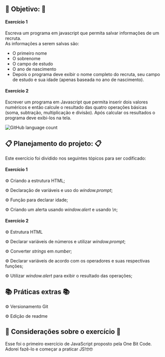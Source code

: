 ## :dart: Objetivo: :dart:

#### Exercício 1

Escreva um programa em javascript que permita salvar informações de
um recruta.  
As informações a serem salvas são:

- O primeiro nome
- O sobrenome
- O campo de estudo
- O ano de nascimento
- Depois o programa deve exibir o nome completo do recruta, seu campo de estudo e sua idade (apenas baseada no ano de nascimento).

#### Exercício 2

Escrever um programa em Javascript que permita inserir dois valores numéricos e então calcule o resultado das quatro operações básicas (soma, subtração, multiplicação e divisão). Após calcular os resultados o programa deve exibi-los na tela.

![GitHub language count](https://img.shields.io/github/languages/count/agathateixeira/exercicios-one-bit-code)

## :clipboard: Planejamento do projeto: :clipboard:

Este exercício foi dividido nos seguintes tópicos para ser codificado:

#### Exercício 1

:gear: Criando a estrutura HTML;

:gear: Declaração de variáveis e uso do _window.prompt_;

:gear: Função para declarar idade;

:gear: Criando um alerta usando _window.alert_ e usando _\n_;

#### Exercício 2

:gear: Estrutura HTML

:gear: Declarar variáveis de números e utilizar _window.prompt_;

:gear: Converter _strings_ em _number_;

:gear: Declarar variáveis de acordo com os operadores e suas respectivas funções;

:gear: Utilizar _window.alert_ para exibir o resultado das operações;

## :books: Práticas extras :books:

:gear: Versionamento Git

:gear: Edição de readme

## :pencil: Considerações sobre o exercício :pencil:

Esse foi o primeiro exercício de JavaScript proposto pela One Bit Code. Adorei fazê-lo e começar a praticar JS!:nerd_face::nerd_face:

<img  src=''>
